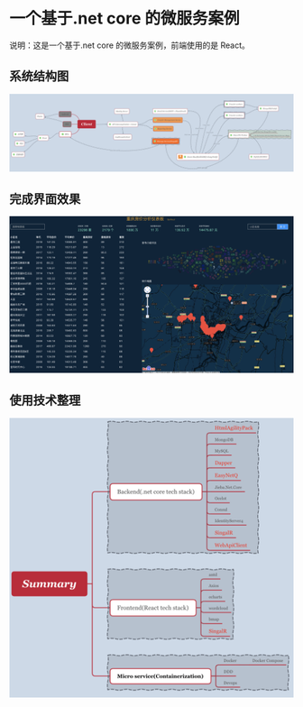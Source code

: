 # 一个基于.net core 的微服务案例

说明：这是一个基于.net core 的微服务案例，前端使用的是 React。

## 系统结构图

![系统架构图](./images/SysARC.png)

## 完成界面效果

![界面效果图](./images/仪表板.png)

## 使用技术整理

![Tech](./images/Tech.png)
